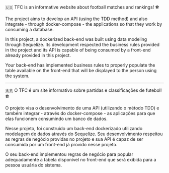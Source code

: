 🇺🇸
TFC is an informative website about football matches and rankings! ⚽️

The project aims to develop an API (using the TDD method) and also integrate - through docker-compose - the applications so that they work by consuming a database.

In this project, a dockerized back-end was built using data modeling through Sequelize. Its development respected the business rules provided in the project and its API is capable of being consumed by a front-end already provided in this project.

Your back-end has implemented business rules to properly populate the table available on the front-end that will be displayed to the person using the system.

------------------
🇧🇷
O TFC é um site informativo sobre partidas e classificações de futebol! ⚽️

O projeto visa o desenvolvimento de uma API (utilizando o método TDD) e também integrar - através do docker-compose - as aplicações para que elas funcionem consumindo um banco de dados.

Nesse projeto, foi construido um back-end dockerizado utilizando modelagem de dados através do Sequelize. Seu desenvolvimento respeitou as  regras de negócio providas no projeto e sua API é capaz de ser consumida por um front-end já provido nesse projeto.

O seu back-end implementou regras de negócio para popular adequadamente a tabela disponível no front-end que será exibida para a pessoa usuária do sistema.
